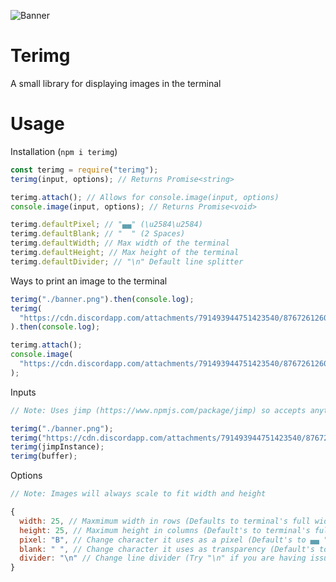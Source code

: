![Banner](https://cdn.discordapp.com/attachments/791493944751423540/876726126079258624/banner.png)

# Terimg

A small library for displaying images in the terminal

# Usage

Installation (`npm i terimg`)

```js
const terimg = require("terimg");
terimg(input, options); // Returns Promise<string>

terimg.attach(); // Allows for console.image(input, options)
console.image(input, options); // Returns Promise<void>

terimg.defaultPixel; // "▄▄" (\u2584\u2584)
terimg.defaultBlank; // "  " (2 Spaces)
terimg.defaultWidth; // Max width of the terminal
terimg.defaultHeight; // Max height of the terminal
terimg.defaultDivider; // "\n" Default line splitter
```

Ways to print an image to the terminal

```js
terimg("./banner.png").then(console.log);
terimg(
  "https://cdn.discordapp.com/attachments/791493944751423540/876726126079258624/banner.png"
).then(console.log);

terimg.attach();
console.image(
  "https://cdn.discordapp.com/attachments/791493944751423540/876726126079258624/banner.png"
);
```

Inputs

```js
// Note: Uses jimp (https://www.npmjs.com/package/jimp) so accepts anything jimp accepts

terimg("./banner.png");
terimg("https://cdn.discordapp.com/attachments/791493944751423540/876726126079258624/banner.png");
terimg(jimpInstance);
terimg(buffer);
```

Options

```js
// Note: Images will always scale to fit width and height

{
  width: 25, // Maxmimum width in rows (Defaults to terminal's full width)
  height: 25, // Maximum height in columns (Default's to terminal's full height)
  pixel: "B", // Change character it uses as a pixel (Default's to ▄▄ "\u2584\u2584")
  blank: " ", // Change character it uses as transparency (Default's to 2 spaces "  "),
  divider: "\n" // Change line divider (Try "​\n" if you are having issues)
}
```
